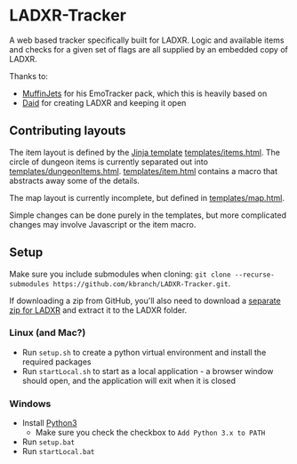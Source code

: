 # LADXR-Tracker
A web based tracker specifically built for LADXR. Logic and available items and checks for a given set of flags are all supplied by an embedded copy of LADXR.

Thanks to:
 - [MuffinJets](https://www.twitch.tv/muffinjets) for his EmoTracker pack, which this is heavily based on
 - [Daid](https://github.com/daid) for creating LADXR and keeping it open

## Contributing layouts
The item layout is defined by the [Jinja template](https://jinja.palletsprojects.com/en/3.1.x/) [templates/items.html](templates/items.html). The circle of dungeon items is currently separated out into [templates/dungeonItems.html](templates/dungeonItems.html). [templates/item.html](templates/item.html) contains a macro that abstracts away some of the details.

The map layout is currently incomplete, but defined in [templates/map.html](templates/map.html).

Simple changes can be done purely in the templates, but more complicated changes may involve Javascript or the item macro.

## Setup
Make sure you include submodules when cloning: `git clone --recurse-submodules https://github.com/kbranch/LADXR-Tracker.git`.

If downloading a zip from GitHub, you'll also need to download a [separate zip for LADXR](https://github.com/kbranch/LADXR/archive/refs/heads/master.zip) and extract it to the LADXR folder.
### Linux (and Mac?)
 - Run `setup.sh` to create a python virtual environment and install the required packages
 - Run `startLocal.sh` to start as a local application - a browser window should open, and the application will exit when it is closed
 
### Windows
 - Install [Python3](https://www.python.org/downloads/)
   - Make sure you check the checkbox to `Add Python 3.x to PATH`
 - Run `setup.bat`
 - Run `startLocal.bat`
